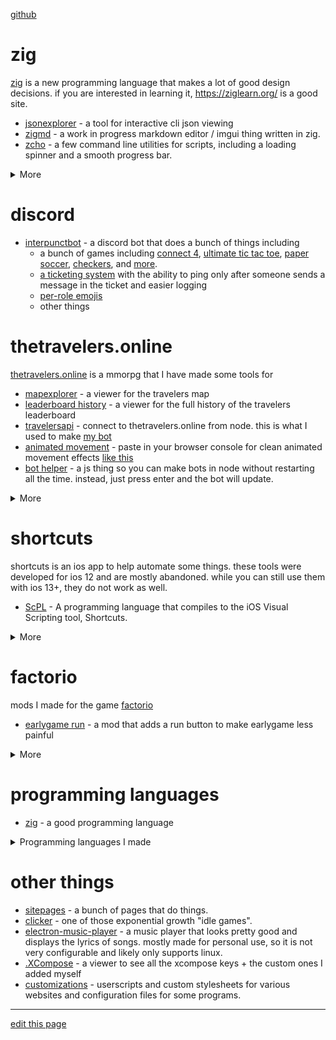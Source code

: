 [github](https://github.com/pfgithub)

# zig

[zig](https://ziglang.org) is a new programming language that makes a lot of good design decisions. if
you are interested in learning it, https://ziglearn.org/ is a good site.

- [jsonexplorer](https://github.com/pfgithub/jsonexplorer) - a tool for interactive cli json viewing
- [zigmd](https://github.com/pfgithub/zigmd) - a work in progress markdown editor / imgui thing
  written in zig.
- [zcho](https://github.com/pfgithub/zcho) - a few command line utilities for scripts, including a
  loading spinner and a smooth progress bar.
<details>
<summary>More</summary>
<ul>
<li><a href="https://github.com/pfgithub/clipnotify">clipnotify</a> - a clone of
<a href="https://github.com/cdown/clipnotify">cdown/clipnotify</a> rewritten in zig that allows selecting which
clipboard you want to notify on (<code>primary</code> or <code>clipboard</code>). useful to display a notification when
the clipboard changes.</li>
<li><a href="https://github.com/pfgithub/zigfmt">zigfmt</a> - a wip alternative std.fmt implementation that
is hopefully better and easier to use.</li>
<li><a href="https://github.com/pfgithub/pixelcode">pixelcode</a> - a demo of a text editor that looks kind
of neat. not usable or maintained.</li>
<li><a href="https://github.com/pfgithub/qmtime">tenhourtime</a> - an xfce panel plugin for displaying time
differently.</li>
</ul>
</details>

# discord

- [interpunctbot](https://interpunct.info/) - a discord bot that does a bunch of things including
  - a bunch of games including [connect 4](https://interpunct.info/help/fun/connect4), [ultimate tic tac toe](https://interpunct.info/help/fun/ultimatetictactoe), [paper soccer](https://interpunct.info/help/fun/papersoccer), [checkers](https://interpunct.info/help/fun/checkers), and [more](https://interpunct.info/help/fun).
  - [a ticketing system](https://interpunct.info/help/ticket) with the ability to ping only after someone sends a message in the ticket and easier logging
  - [per-role emojis](https://interpunct.info/help/fun/emoji)
  - other things
  
# thetravelers.online

[thetravelers.online](https://thetravelers.online) is a mmorpg that I have made some tools for

- [mapexplorer](https://pfg.pw/mapexplorer/) - a viewer for the travelers map
- [leaderboard history](https://pfg.pw/travelersleaderboard/player) - a viewer for the full history of the travelers leaderboard
- [travelersapi](https://github.com/pfgithub/travelersapi) - connect to thetravelers.online from node. this is what I used to make [my bot](https://github.com/pfgithub/thetravelers-bot)
- [animated movement](https://github.com/pfgithub/customizations/blob/master/userscripts/thetravelers.online/animatemovement.user.js) - paste in your browser console for clean animated movement effects [like this](https://media.discordapp.net/attachments/638392611173826567/745821609419472987/Peek_2020-08-19_18-48.gif)
- [bot helper](https://github.com/pfgithub/travelers-bot-helper/tree/master) - a js thing so you can make bots in node without restarting all the time. instead, just press enter and the bot will update.
<details>
<summary>More</summary>
<ul>
<li><a href="https://pfg.pw/travelersevents/travel-travel.html">events</a> - explore the events I have visited. the <a href="https://thetravelers.miraheze.org/wiki/Locations">wiki</a> is probably more useful than this</li>
<li><a href="https://github.com/pfgithub/travelers-wikigen">wikigen</a> - generate initial item descriptions for the <a href="https://thetravelers.miraheze.org/wiki/Locations">wiki</a></li>
</ul>
</details>
  
# shortcuts

shortcuts is an ios app to help automate some things.
these tools were developed for ios 12 and are mostly abandoned. while you can still use them with ios 13+,
they do not work as well.

- [ScPL](https://scpl.dev) - A programming language that compiles to the iOS Visual
  Scripting tool, Shortcuts.
<details>
<summary>More</summary>
<ul>
<li><a href="https://github.com/pfgithub/scpl-actions">ScPL Actions</a> - a work in progress previewer
and editor for iOS 13 shortcuts.</li>
</ul>
</details>
  
# factorio

mods I made for the game [factorio](https://factorio.com/)

- [earlygame run](https://mods.factorio.com/mod/earlygame-run) - a mod that adds
  a run button to make earlygame less painful

<details>
<summary>More</summary>
<ul>
<li><a href="https://mods.factorio.com/mod/one-health">one-health</a> - a mod made by request
that makes all entities start at one hp so you have to repair them. I have never
actually used this mod in a playthrough and don&#39;t plan to, it sounds terrible.</li>
<li><a href="https://mods.factorio.com/mod/liquid-science">liquid science</a> - turns science
into a liquid. it&#39;s pretty bad, I have never used this in a real playthrough</li>
<li>(planned) a mod that allows you to deposit science packs and then research any
science immediately so you don&#39;t have to constantly be deciding what to research
next and can actually use the new items you get from research.
either.</li>
</ul>
</details>

# programming languages

- [zig](https://github.com/ziglang/zig) - a good programming language

<details>
<summary>Programming languages I made</summary>
<ul>
<li>(abandoned) <a href="https://scpl.dev/">ScPL</a> - mentioned above on this page</li>
<li>(abandoned) <a href="https://github.com/pfgithub/masc">masc</a> - a programming language that compiles
to human readable mips assembly.</li>
<li>(abandoned) <a href="https://pfg.pw/progsim/progsim">progsim</a> - an assembly-like programming language
intended for beginners.</li>
<li>(very wip) <a href="https://github.com/pfgithub/uilang">uilang and resyn</a> - too wip to have anything to say about
it that isn&#39;t vaporware</li>
</ul>
</details>

# other things

- [sitepages](sitepages) - a bunch of pages that do things.
- [clicker](https://clicker.pfg.pw) - one of those exponential growth "idle games".
- [electron-music-player](https://github.com/pfgithub/electron-music-player) - a music
  player that looks pretty good and displays the lyrics of songs. mostly made for personal
  use, so it is not very configurable and likely only supports linux.
- [.XCompose](http://pfg.pw/customizations/x/keys.html) - a viewer to see all the xcompose
  keys + the custom ones I added myself
- [customizations](https://github.com/pfgithub/customizations) - userscripts and custom
  stylesheets for various websites and configuration files for some programs.

---

[edit this page](https://github.com/pfgithub/pfgithub.github.com/edit/master/README.md)
